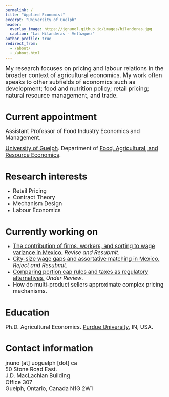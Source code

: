 ```yaml
---
permalink: /
title: "Applied Economist"
excerpt: "University of Guelph"
header:
  overlay_image: https://jgnunol.github.io/images/hilanderas.jpg
  caption: "Las Hilanderas - Velázquez"
author_profile: true
redirect_from: 
  - /about/
  - /about.html
---
```


<span style="font-size: 18px;">My research focuses on pricing and labour relations in the broader context of agricultural economics. My work often speaks to other subfields of economics such as development; food and nutrition policy; retail pricing; natural resource management, and trade.</span>


Current appointment
======
<span style="font-size: 17px;">Assistant Professor of Food Industry Economics and Management. </span>

<span style="font-size: 17px;">[University of Guelph](https://www.uoguelph.ca/). Department of [Food, Agricultural, and Resource Economics](https://www.uoguelph.ca/fare/).</span>

Research interests
======
* <span style="font-size: 17px;">Retail Pricing</span>
* <span style="font-size: 17px;">Contract Theory</span>
* <span style="font-size: 17px;">Mechanism Design</span>
* <span style="font-size: 17px;">Labour Economics</span>

Currently working on
======

* <span style="font-size: 17px;">[The contribution of firms, workers, and sorting to wage variance in Mexico.](https://alianzaefi.com/download/the-contribution-of-workers-workplaces-and-sorting-to-wage-inequality-in-mexico/) _Revise and Resubmit_.</span>
* <span style="font-size: 17px;">[City-size wage gaps and assortative matching in Mexico.](https://jorgeperezperez.com/files/PerezMelendezNuno_AKMCitySize.pdf) _Reject and Resubmit_.</span>
* <span style="font-size: 17px;">[Comparing portion cap rules and taxes as regulatory alternatives.](https://www.banxico.org.mx/publicaciones-y-prensa/documentos-de-investigacion-del-banco-de-mexico/%7BCC69ACEB-5595-C9BF-ED67-55A91C7E7BDD%7D.pdf) _Under Review_.</span>
* <span style="font-size: 17px;">How do multi-product sellers approximate complex pricing mechanisms.</span>

Education
======

<span style="font-size: 17px;">Ph.D. Agricultural Economics. [Purdue University](https://www.purdue.edu/), IN, USA.</span>
 
Contact information
======
<span style="font-size: 17px;">
jnuno [at] uoguelph [dot] ca <br/>
50 Stone Road East.<br/>
J.D. MacLachlan Building<br/>
Office 307<br/>
Guelph, Ontario, Canada N1G 2W1
</span>
